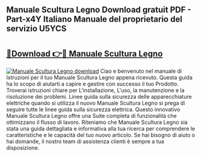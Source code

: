 ## Manuale Scultura Legno Download gratuit PDF - Part-x4Y Italiano Manuale del proprietario del servizio U5YCS

# <h2><a href="http://dfg5kry.blite.top/?on=Manuale+Scultura+Legno">🔗Download 👉🔴 Manuale Scultura Legno</a></h2>

[![Manuale Scultura Legno download](https://i.imgur.com/lujVjoI.png)](http://dfg5kry.blite.top/?on=Manuale+Scultura+Legno)
Ciao e benvenuto nel manuale di Istruzioni per il tuo Manuale Scultura Legno appena ricevuto. Questa guida ha lo scopo di aiutarti a capire e gestire con successo il tuo Prodotto. Troverai istruzioni chiare per L'installazione, L'uso, la manutenzione e la risoluzione dei problemi. Linee guida sulla sicurezza delle apparecchiature elettriche quando si utilizza il nuovo Manuale Scultura Legno si prega di seguire tutte le linee guida sulla sicurezza elettrica. Questo innovativo Manuale Scultura Legno offre una Suite completa di funzionalità che ottimizzano il flusso di lavoro. Riteniamo che Manuale Scultura Legno sia stata una guida dettagliata e informativa alla tua ricerca per comprendere le caratteristiche e le capacità del tuo nuovo articolo. Se hai bisogno di aiuto o hai domande, il nostro team di assistenza clienti è sempre a tua disposizione.
